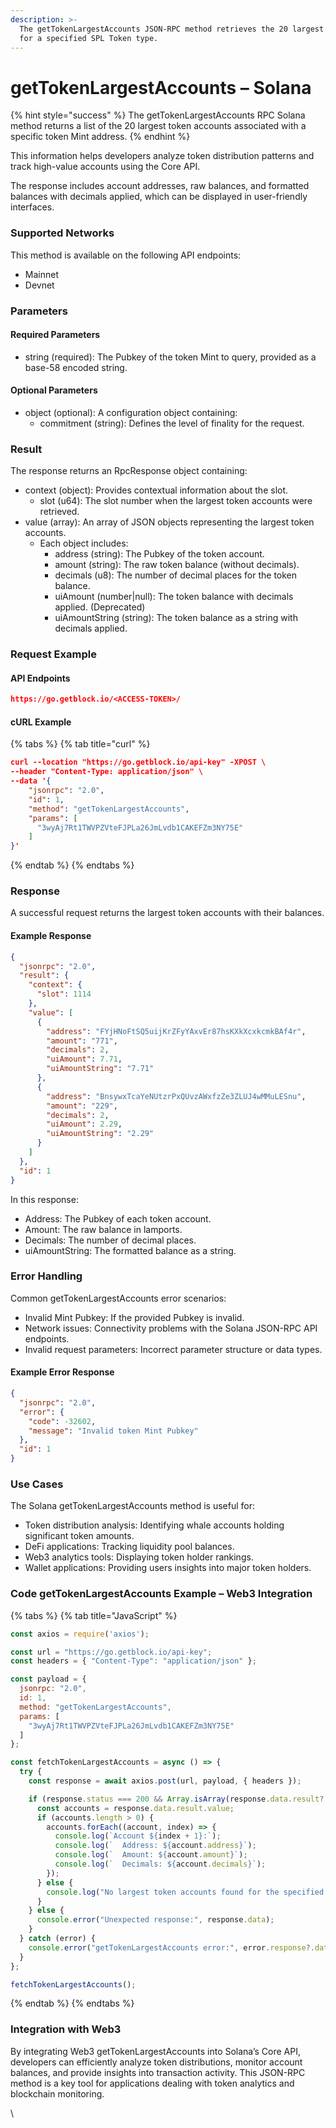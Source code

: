 ```yaml
---
description: >-
  The getTokenLargestAccounts JSON-RPC method retrieves the 20 largest accounts
  for a specified SPL Token type.
---
```


# getTokenLargestAccounts – Solana

{% hint style="success" %}
The getTokenLargestAccounts RPC Solana method returns a list of the 20 largest token accounts associated with a specific token Mint address.&#x20;
{% endhint %}

This information helps developers analyze token distribution patterns and track high-value accounts using the Core API.

The response includes account addresses, raw balances, and formatted balances with decimals applied, which can be displayed in user-friendly interfaces.

### Supported Networks

This method is available on the following API endpoints:

* Mainnet
* Devnet

### Parameters

#### Required Parameters

* string (required): The Pubkey of the token Mint to query, provided as a base-58 encoded string.

#### Optional Parameters

* object (optional): A configuration object containing:
  * commitment (string): Defines the level of finality for the request.

### Result

The response returns an RpcResponse object containing:

* context (object): Provides contextual information about the slot.
  * slot (u64): The slot number when the largest token accounts were retrieved.
* value (array): An array of JSON objects representing the largest token accounts.
  * Each object includes:
    * address (string): The Pubkey of the token account.
    * amount (string): The raw token balance (without decimals).
    * decimals (u8): The number of decimal places for the token balance.
    * uiAmount (number|null): The token balance with decimals applied. (Deprecated)
    * uiAmountString (string): The token balance as a string with decimals applied.

### Request Example

#### API Endpoints

```json
https://go.getblock.io/<ACCESS-TOKEN>/
```

#### cURL Example

{% tabs %}
{% tab title="curl" %}
```json
curl --location "https://go.getblock.io/api-key" -XPOST \
--header "Content-Type: application/json" \
--data '{
    "jsonrpc": "2.0",
    "id": 1,
    "method": "getTokenLargestAccounts",
    "params": [
      "3wyAj7Rt1TWVPZVteFJPLa26JmLvdb1CAKEFZm3NY75E"
    ]
}'
```
{% endtab %}
{% endtabs %}

### Response

A successful request returns the largest token accounts with their balances.

#### Example Response

```json
{
  "jsonrpc": "2.0",
  "result": {
    "context": {
      "slot": 1114
    },
    "value": [
      {
        "address": "FYjHNoFtSQ5uijKrZFyYAxvEr87hsKXkXcxkcmkBAf4r",
        "amount": "771",
        "decimals": 2,
        "uiAmount": 7.71,
        "uiAmountString": "7.71"
      },
      {
        "address": "BnsywxTcaYeNUtzrPxQUvzAWxfzZe3ZLUJ4wMMuLESnu",
        "amount": "229",
        "decimals": 2,
        "uiAmount": 2.29,
        "uiAmountString": "2.29"
      }
    ]
  },
  "id": 1
}
```

In this response:

* Address: The Pubkey of each token account.
* Amount: The raw balance in lamports.
* Decimals: The number of decimal places.
* uiAmountString: The formatted balance as a string.

### Error Handling

Common getTokenLargestAccounts error scenarios:

* Invalid Mint Pubkey: If the provided Pubkey is invalid.
* Network issues: Connectivity problems with the Solana JSON-RPC API endpoints.
* Invalid request parameters: Incorrect parameter structure or data types.

#### Example Error Response

```json
{
  "jsonrpc": "2.0",
  "error": {
    "code": -32602,
    "message": "Invalid token Mint Pubkey"
  },
  "id": 1
}
```

### Use Cases

The Solana getTokenLargestAccounts method is useful for:

* Token distribution analysis: Identifying whale accounts holding significant token amounts.
* DeFi applications: Tracking liquidity pool balances.
* Web3 analytics tools: Displaying token holder rankings.
* Wallet applications: Providing users insights into major token holders.

### Code getTokenLargestAccounts Example – Web3 Integration

{% tabs %}
{% tab title="JavaScript" %}
```javascript
const axios = require('axios');

const url = "https://go.getblock.io/api-key";
const headers = { "Content-Type": "application/json" };

const payload = {
  jsonrpc: "2.0",
  id: 1,
  method: "getTokenLargestAccounts",
  params: [
    "3wyAj7Rt1TWVPZVteFJPLa26JmLvdb1CAKEFZm3NY75E"
  ]
};

const fetchTokenLargestAccounts = async () => {
  try {
    const response = await axios.post(url, payload, { headers });

    if (response.status === 200 && Array.isArray(response.data.result?.value)) {
      const accounts = response.data.result.value;
      if (accounts.length > 0) {
        accounts.forEach((account, index) => {
          console.log(`Account ${index + 1}:`);
          console.log(`  Address: ${account.address}`);
          console.log(`  Amount: ${account.amount}`);
          console.log(`  Decimals: ${account.decimals}`);
        });
      } else {
        console.log("No largest token accounts found for the specified mint.");
      }
    } else {
      console.error("Unexpected response:", response.data);
    }
  } catch (error) {
    console.error("getTokenLargestAccounts error:", error.response?.data || error.message);
  }
};

fetchTokenLargestAccounts();

```
{% endtab %}
{% endtabs %}

### Integration with Web3

By integrating Web3 getTokenLargestAccounts into Solana’s Core API, developers can efficiently analyze token distributions, monitor account balances, and provide insights into transaction activity. This JSON-RPC method is a key tool for applications dealing with token analytics and blockchain monitoring.

\
